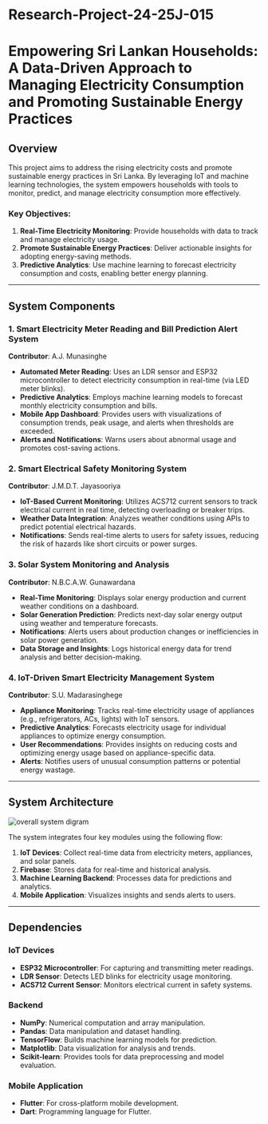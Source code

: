 # Research-Project-24-25J-015


# Empowering Sri Lankan Households: A Data-Driven Approach to Managing Electricity Consumption and Promoting Sustainable Energy Practices  

## Overview  

This project aims to address the rising electricity costs and promote sustainable energy practices in Sri Lanka. By leveraging IoT and machine learning technologies, the system empowers households with tools to monitor, predict, and manage electricity consumption more effectively.  

### Key Objectives:  
1. **Real-Time Electricity Monitoring**: Provide households with data to track and manage electricity usage.  
2. **Promote Sustainable Energy Practices**: Deliver actionable insights for adopting energy-saving methods.  
3. **Predictive Analytics**: Use machine learning to forecast electricity consumption and costs, enabling better energy planning.  

---

## System Components  

### **1. Smart Electricity Meter Reading and Bill Prediction Alert System**  
**Contributor**: A.J. Munasinghe  
- **Automated Meter Reading**: Uses an LDR sensor and ESP32 microcontroller to detect electricity consumption in real-time (via LED meter blinks).  
- **Predictive Analytics**: Employs machine learning models to forecast monthly electricity consumption and bills.  
- **Mobile App Dashboard**: Provides users with visualizations of consumption trends, peak usage, and alerts when thresholds are exceeded.  
- **Alerts and Notifications**: Warns users about abnormal usage and promotes cost-saving actions.  

### **2. Smart Electrical Safety Monitoring System**  
**Contributor**: J.M.D.T. Jayasooriya  
- **IoT-Based Current Monitoring**: Utilizes ACS712 current sensors to track electrical current in real time, detecting overloading or breaker trips.  
- **Weather Data Integration**: Analyzes weather conditions using APIs to predict potential electrical hazards.  
- **Notifications**: Sends real-time alerts to users for safety issues, reducing the risk of hazards like short circuits or power surges.  

### **3. Solar System Monitoring and Analysis**  
**Contributor**: N.B.C.A.W. Gunawardana  
- **Real-Time Monitoring**: Displays solar energy production and current weather conditions on a dashboard.  
- **Solar Generation Prediction**: Predicts next-day solar energy output using weather and temperature forecasts.  
- **Notifications**: Alerts users about production changes or inefficiencies in solar power generation.  
- **Data Storage and Insights**: Logs historical energy data for trend analysis and better decision-making.  

### **4. IoT-Driven Smart Electricity Management System**  
**Contributor**: S.U. Madarasinghege  
- **Appliance Monitoring**: Tracks real-time electricity usage of appliances (e.g., refrigerators, ACs, lights) with IoT sensors.  
- **Predictive Analytics**: Forecasts electricity usage for individual appliances to optimize energy consumption.  
- **User Recommendations**: Provides insights on reducing costs and optimizing energy usage based on appliance-specific data.  
- **Alerts**: Notifies users of unusual consumption patterns or potential energy wastage.  

---

## System Architecture  

![overall system digram](https://github.com/user-attachments/assets/a481e9a6-ad52-4ec3-b510-1a0967304b94)


The system integrates four key modules using the following flow:  
1. **IoT Devices**: Collect real-time data from electricity meters, appliances, and solar panels.  
2. **Firebase**: Stores data for real-time and historical analysis.  
3. **Machine Learning Backend**: Processes data for predictions and analytics.  
4. **Mobile Application**: Visualizes insights and sends alerts to users.  

---

## Dependencies  

### IoT Devices  
- **ESP32 Microcontroller**: For capturing and transmitting meter readings.  
- **LDR Sensor**: Detects LED blinks for electricity usage monitoring.  
- **ACS712 Current Sensor**: Monitors electrical current in safety systems.  

### Backend  
- **NumPy**: Numerical computation and array manipulation.  
- **Pandas**: Data manipulation and dataset handling.  
- **TensorFlow**: Builds machine learning models for prediction.  
- **Matplotlib**: Data visualization for analysis and trends.  
- **Scikit-learn**: Provides tools for data preprocessing and model evaluation.  

### Mobile Application  
- **Flutter**: For cross-platform mobile development.  
- **Dart**: Programming language for Flutter.
